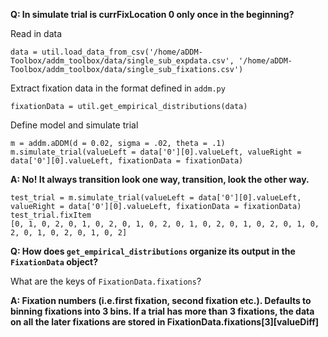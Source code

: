 
**Q: In simulate trial is currFixLocation 0 only once in the beginning?**

Read in data

```
data = util.load_data_from_csv('/home/aDDM-Toolbox/addm_toolbox/data/single_sub_expdata.csv', '/home/aDDM-Toolbox/addm_toolbox/data/single_sub_fixations.csv')
```

Extract fixation data in the format defined in `addm.py`

```
fixationData = util.get_empirical_distributions(data)
```

Define model and simulate trial

```
m = addm.aDDM(d = 0.02, sigma = .02, theta = .1)
m.simulate_trial(valueLeft = data['0'][0].valueLeft, valueRight = data['0'][0].valueLeft, fixationData = fixationData)
```

**A: No! It always transition look one way, transition, look the other way.**

```
test_trial = m.simulate_trial(valueLeft = data['0'][0].valueLeft, valueRight = data['0'][0].valueLeft, fixationData = fixationData)
test_trial.fixItem
[0, 1, 0, 2, 0, 1, 0, 2, 0, 1, 0, 2, 0, 1, 0, 2, 0, 1, 0, 2, 0, 1, 0, 2, 0, 1, 0, 2, 0, 1, 0, 2]
```

**Q: How does `get_empirical_distributions` organize its output in the `FixationData` object?**

What are the keys of `FixationData.fixations`?

 **A: Fixation numbers (i.e.first fixation, second fixation etc.). Defaults to binning fixations into 3 bins. If a trial has more than 3 fixations, the data on all the later fixations are stored in FixationData.fixations[3][valueDiff]**